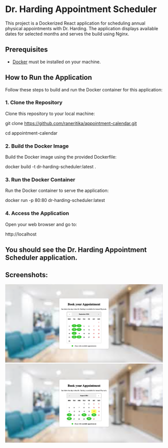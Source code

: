 # Dr. Harding Appointment Scheduler

This project is a Dockerized React application for scheduling annual physical appointments with Dr. Harding. The application displays available dates for selected months and serves the build using Nginx.

## Prerequisites

- [Docker](https://www.docker.com/get-started) must be installed on your machine.

## How to Run the Application

Follow these steps to build and run the Docker container for this application:

### 1. Clone the Repository

Clone this repository to your local machine:

git clone https://github.com/raneritika/appointment-calendar.git

cd appointment-calendar


### 2. Build the Docker Image

Build the Docker image using the provided Dockerfile:

docker build -t dr-harding-scheduler:latest .

### 3. Run the Docker Container

Run the Docker container to serve the application:

docker run -p 80:80 dr-harding-scheduler:latest

### 4. Access the Application

Open your web browser and go to:

http://localhost

## You should see the Dr. Harding Appointment Scheduler application.

## Screenshots:

![Screenshot: Appointment Calendar Homepage](Screenshots/Appointment-calendar-homepage.png)
![Screenshot: Appointment Calendar August](Screenshots/Appointment-calendar-august.png)


